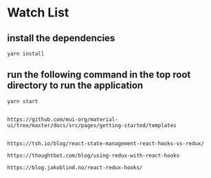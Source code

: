 # Watch List

## install the dependencies

```console
yarn install
```

## run the following command in the top root directory to run the application

```console
yarn start


https://github.com/mui-org/material-ui/tree/master/docs/src/pages/getting-started/templates


https://tsh.io/blog/react-state-management-react-hooks-vs-redux/

https://thoughtbot.com/blog/using-redux-with-react-hooks

https://blog.jakoblind.no/react-redux-hooks/